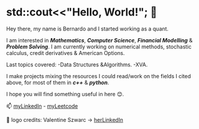 # std::cout<<"Hello, World!"; 👋

Hey there, my name is Bernardo and I started working as a quant.

I am interested in ***Mathematics***, ***Computer Science***, ***Financial Modelling*** & ***Problem Solving***.
I am currently working on numerical methods, stochastic calculus, credit derivatives & American Options.

Last topics covered:
  -Data Structures &Algorithms.
  -XVA.

I make projects mixing the resources I could read/work on the fields I cited above, for most of them in ***c++*** & ***python***.

I hope you will find something useful in here 😊.

📫 [myLinkedIn](www.linkedin.com/in/bernardocohen) - [myLeetcode](https://leetcode.com/bernardo_cohen/)


🎨 logo credits: Valentine Szwarc -> [herLinkedIn](https://www.linkedin.com/in/valentine-szwarc-a90112186/)
<!---
- 👋 Hi, I’m @bdcbqa314159
- 👀 I’m interested in ...
- 🌱 I’m currently learning ...
- 💞️ I’m looking to collaborate on ...
- 📫 How to reach me ...
bdcbqa314159/bdcbqa314159 is a ✨ special ✨ repository because its `README.md` (this file) appears on your GitHub profile.
You can click the Preview link to take a look at your changes.
--->

